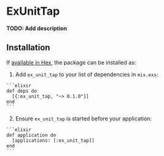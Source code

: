 # ExUnitTap

**TODO: Add description**

## Installation

If [available in Hex](https://hex.pm/docs/publish), the package can be installed as:

  1. Add `ex_unit_tap` to your list of dependencies in `mix.exs`:

    ```elixir
    def deps do
      [{:ex_unit_tap, "~> 0.1.0"}]
    end
    ```

  2. Ensure `ex_unit_tap` is started before your application:

    ```elixir
    def application do
      [applications: [:ex_unit_tap]]
    end
    ```

